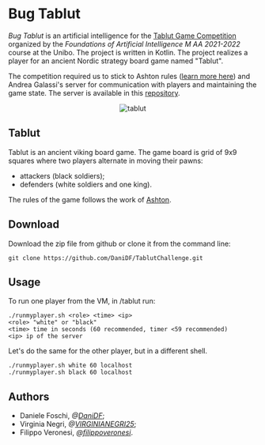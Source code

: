 # Bug Tablut
_Bug Tablut_ is an artificial intelligence for the [Tablut Game Competition](http://ai.unibo.it/games/boardgamecompetition/tablut) organized by the _Foundations of Artificial Intelligence M AA 2021-2022_ course at the Unibo.
The project is written in Kotlin. The project realizes a player for an ancient Nordic strategy board game named "Tablut". 

The competition required us to stick to Ashton rules ([learn more here](https://www.heroicage.org/issues/13/ashton.php)) and Andrea Galassi's server for communication with players and maintaining the game state. The server is available in this [repository](https://github.com/AGalassi/TablutCompetition).


<p align="center">
  <img src="https://github.com/DaniDF/TablutChallenge/blob/master/tablut.png" alt="tablut"/>
</p>

## Tablut
Tablut is an ancient viking board game. The game board is grid of 9x9 squares where two players alternate in moving their pawns:
+ attackers (black soldiers);
+ defenders (white soldiers and one king).

The rules of the game follows the work of [Ashton](https://www.heroicage.org/issues/13/ashton.php).





## Download
Download the zip file from github or clone it from the command line:

```
git clone https://github.com/DaniDF/TablutChallenge.git
```

## Usage
To run one player from the VM, in /tablut run:

```
./runmyplayer.sh <role> <time> <ip>
<role> "white" or "black" 
<time> time in seconds (60 recommended, timer <59 recommended)
<ip> ip of the server
```

Let's do the same for the other player, but in a different shell.

```
./runmyplayer.sh white 60 localhost
./runmyplayer.sh black 60 localhost
```

## Authors

+ Daniele Foschi, _@[DaniDF](https://github.com/DaniDF)_;
+ Virginia Negri, _@[VIRGINIANEGRI25](https://github.com/VIRGINIANEGRI25)_;
+ Filippo Veronesi, _@[filippoveronesi](https://github.com/filippoveronesi)_.
